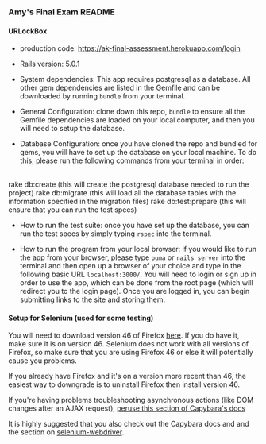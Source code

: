### Amy's Final Exam README
#### URLockBox

* production code: https://ak-final-assessment.herokuapp.com/login

* Rails version: 5.0.1

* System dependencies: This app requires postgresql as a database. All other gem dependencies are listed in the Gemfile and can be downloaded by running `bundle` from your terminal.

* General Configuration: clone down this repo, `bundle` to ensure all the Gemfile dependencies are loaded on your local computer, and then you will need to setup the database.

* Database Configuration: once you have cloned the repo and bundled for gems, you will have to set up the database on your local machine. To do this, please run the following commands from your terminal in order:
<br>
rake db:create (this will create the postgresql database needed to run the project)   
rake db:migrate (this will load all the database tables with the information specified in the migration files)  
rake db:test:prepare (this will ensure that you can run the test specs)  

* How to run the test suite: once you have set up the database, you can run the test specs by simply typing `rspec` into the terminal. 

* How to run the program from your local browser: if you would like to run the app from your browser, please type `puma` or `rails server` into the terminal and then open up a browser of your choice and type in the following basic URL `localhost:3000/`. You will need to login or sign up in order to use the app, which can be done from the root page (which will redirect you to the login page). Once you are logged in, you can begin submitting links to the site and storing them. 

#### Setup for Selenium (used for some testing)
You will need to download version 46 of Firefox [here](https://www.softexia.com/windows/web-browsers/firefox-46). If you do have it, make sure it is on version 46. Selenium does not work with all versions of Firefox, so make sure that you are using Firefox 46 or else it will potentially cause you problems. 

If you already have Firefox and it's on a version more recent than 46, the easiest way to downgrade is to uninstall Firefox then install version 46.

If you're having problems troubleshooting asynchronous actions (like DOM changes after an AJAX request), [peruse this section of Capybara's docs](https://github.com/teamcapybara/capybara#asynchronous-javascript-ajax-and-friends)

It is highly suggested that you also check out the Capybara docs and and the section on [selenium-webdriver](https://github.com/teamcapybara/capybara#selenium).

